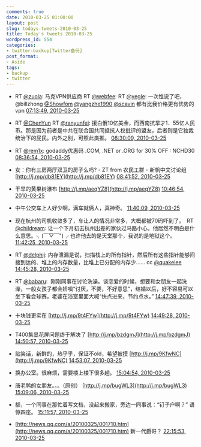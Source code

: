 ```yaml
---
comments: true
date: 2010-03-25 01:00:00
layout: post
slug: todays-tweets-2010-03-25
title: Today's tweets 2010-03-25
wordpress_id: 554
categories:
- twitter-backup[Twitter备份]
post_format:
- Aside
tags:
- backup
- twitter
---
```





  * RT [@zuola](http://twitter.com/zuola): 马克VPN供应商 RT [@webfee](http://twitter.com/webfee): RT [@yegle](http://twitter.com/yegle): 一次性说了吧，@billzhong [@Showfom](http://twitter.com/Showfom) [@yangzhe1990](http://twitter.com/yangzhe1990) [@scavin](http://twitter.com/scavin) 都有比我价格更有优势的vpn [07:13:49, 2010-03-25](http://twitter.com/gfrog/statuses/11003795046)





  * RT [@ChenYun](http://twitter.com/ChenYun) RT [@ranyunfei](http://twitter.com/ranyunfei): 援白俄10亿美金，而西南抗旱才1．55亿人民币。那是因为前者是中共在联合国共同抵抗人权批评的盟友，后者则是它独裁统治下的屁民。内外之别，可照此类推。 [08:30:09, 2010-03-25](http://twitter.com/gfrog/statuses/11007251816)





  * RT [@rem1x](http://twitter.com/rem1x): godaddy优惠码 .COM, .NET or .ORG for 30% OFF : NCHD30 [08:36:54, 2010-03-25](http://twitter.com/gfrog/statuses/11007563252)





  * 女：你有三房两厅双卫的房子么吗? - ZT from 农民工群 - 新帆中文讨论组 [http://j.mp/db81EY](http://j.mp/db81EY) [08:41:52, 2010-03-25](http://twitter.com/gfrog/statuses/11007792547)





  * 干旱的黄果树瀑布 [http://j.mp/aeqYZ8](http://j.mp/aeqYZ8) [10:46:54, 2010-03-25](http://twitter.com/gfrog/statuses/11013720285)





  * 中午公交车上人好少啊，满车就俩人，真神奇。 [11:40:09, 2010-03-25](http://twitter.com/gfrog/statuses/11016053615)





  * 现在杭州的司机收敛多了，车让人的情况非常多，大概都被70码吓到了。　RT [@childream](http://twitter.com/childream): 让一个下月初去杭州出差的家伙过马路小心。他居然不明白是什么意思。╮(￣▽￣")╭ 也许他去的是天堂那个，我说的是地狱这个。 [11:42:25, 2010-03-25](http://twitter.com/gfrog/statuses/11016148446)





  * RT [@delphij](http://twitter.com/delphij): 内存泄漏是说，扫描栈上的所有指针，然后所有这些指针能够间接到达的、堆上的内存数量，比堆上已分配的内存少…… cc [@quakelee](http://twitter.com/quakelee) [14:45:28, 2010-03-25](http://twitter.com/gfrog/statuses/11022215516)





  * RT [@babaru](http://twitter.com/babaru):
		 刚刚同事在讨论洗澡。谈恋爱的时候，想要和女朋友一起洗澡，一般女孩子都会娇嗔“讨厌，不要，不好意思”，结婚以后，好不容易可以坐下看会球赛，老婆在浴室里面大喊“快点进来，节约点水。” [14:47:39, 2010-03-25](http://twitter.com/gfrog/statuses/11022270510)





  * 十块钱更实在 [http://j.mp/9t4FYw](http://j.mp/9t4FYw) [14:49:28, 2010-03-25](http://twitter.com/gfrog/statuses/11022315361)





  * T400集显花屏问题终于解决了 [http://j.mp/bzdgmJ](http://j.mp/bzdgmJ) [14:50:57, 2010-03-25](http://twitter.com/gfrog/statuses/11022352772)





  * 贴笑话，新鲜的，热乎乎，保证不old，希望被摸 [http://j.mp/9KfwNC](http://j.mp/9KfwNC) [14:53:07, 2010-03-25](http://twitter.com/gfrog/statuses/11022405729)





  * 换办公室。很麻烦，需要楼上楼下很多趟。 [15:04:54, 2010-03-25](http://twitter.com/gfrog/statuses/11022708356)





  * 唐老鸭的女朋友。。。（原创） [http://j.mp/bugWL3](http://j.mp/bugWL3) [15:09:06, 2010-03-25](http://twitter.com/gfrog/statuses/11022812407)





  * 额，一个同事在那忙着写文档，没起来搬家，旁边一同事说：“钉子户啊？” 语惊四座。 [15:11:57, 2010-03-25](http://twitter.com/gfrog/statuses/11022884042)





  * [http://news.qq.com/a/20100325/001710.htm](http://news.qq.com/a/20100325/001710.htm) 新一代爵哥？ [22:15:53, 2010-03-25](http://twitter.com/gfrog/statuses/11035872778)




